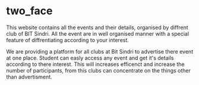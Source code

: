 # two_face

This website contains all the events and their details, organised by diffrent club of BIT Sindri. All the event are in well organised
manner with a special feature of diffrentiating according to your interest.

We are providing a platform for all clubs at Bit Sindri to advertise there event at one place. Student can easly access any event and get it's details 
according to there interest. This will increases efficenct and increase the number of participants, from this clubs can concentrate on the things other
than advertisment.

